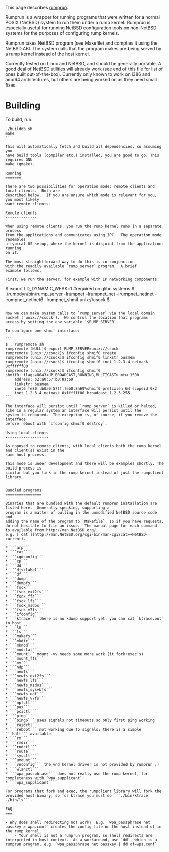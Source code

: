 This page describes [rumprun](http://repo.rumpkernel.org/rumprun).

Rumprun is a wrapper for running programs that were written for a normal POSIX (NetBSD) system to run them under a rump kernel.  Rumprun is especially useful for running NetBSD configuration tools on non-NetBSD systems for the purposes of configuring rump kernels.

Rumprun takes NetBSD program (see Makefile) and compiles it using the NetBSD ABI.  The system calls that the program makes are being served by a rump kernel instead of the host kernel.

Currently tested on Linux and NetBSD, and should be generally
portable. A good deal of NetBSD utilities will already work
(see end of this file for list of ones built out-of-the-box).
Currently only known to work on i386 and amd64 architectures,
but others are being worked on as they need small fixes.

Building
========

To build, run: 
````
./buildnb.sh
make
```

This will automatically fetch and build all dependencies, so assuming you
have build tools (compiler etc.) installed, you are good to go. This requires GNU
make (gmake).

Running
=======

There are two possibilities for operation mode: remote clients and local clients.  Both are
described below.  If you are unsure which mode is relevant for you, you most likely
want remote clients.

Remote clients
--------------

When using remote clients, you run the rump kernel runs in a separate process
from the applications and communicates using IPC.  The operation mode resembles
a typical OS setup, where the kernel is disjoint from the applications running
on it.

The most straightforward way to do this is in conjunction
with the readily available `rump_server` program.  A brief
example follows.

First, we run the server, for example with IP networking components:

````
$ export LD_DYNAMIC_WEAK=1 #required on glibc systems
$ ./rumpdyn/bin/rump_server -lrumpnet -lrumpnet_net -lrumpnet_netinet -lrumpnet_netinet6 -lrumpnet_shmif unix://csock
$
````

Now we can make system calls to `rump_server` via the local domain
socket (`unix://csock`).  We control the location that programs
access by setting the env variable `$RUMP_SERVER`.

To configure one shmif interface:

```
$ . rumpremote.sh
rumpremote (NULL)$ export RUMP_SERVER=unix://csock
rumpremote (unix://csock)$ ifconfig shmif0 create
rumpremote (unix://csock)$ ifconfig shmif0 linkstr busmem
rumpremote (unix://csock)$ ifconfig shmif0 inet 1.2.3.4 netmask 0xffffff00
rumpremote (unix://csock)$ ifconfig shmif0
shmif0: flags=8043<UP,BROADCAST,RUNNING,MULTICAST> mtu 1500
	address: b2:a0:57:b0:8a:69
	linkstr: busmem
	inet6 fe80::b0a0:57ff:feb0:8a69%shmif0 prefixlen 64 scopeid 0x2
	inet 1.2.3.4 netmask 0xffffff00 broadcast 1.2.3.255
```

The interface will persist until `rump_server` is killed or halted,
like in a regular system an interface will persist until the
system is rebooted.  The exception is, of course, if you remove the interface
before reboot with `ifconfig shmif0 destroy`.

Using local clients
-------------------

As opposed to remote clients, with local clients both the rump kernel and client(s) exist in the
same host process.

This mode is under development and there will be examples shortly. The build process is
similar but you link in the rump kernel instead of just the rumpclient library.


Bundled programs
================

Binaries that are bundled with the default rumprun installation are
listed here.  Generally speaking, supporting a
program is a matter of pulling in the unmodified NetBSD source code and
adding the name of the program to `Makefile`, so if you have requests,
do not hesitate to file an issue.  The manual page for each command
is available from http://man.NetBSD.org/,
e.g. [`cat`](http://man.NetBSD.org/cgi-bin/man-cgi?cat++NetBSD-current).

* ```arp```
* ```cat```
* ```cgdconfig```
* ```cp```
* ```dd```
* ```disklabel```
* ```df```
* ```dump```
* ```dumpfs```
* ```fsck```
* ```fsck_ext2fs```
* ```fsck_ffs```
* ```fsck_lfs```
* ```fsck_msdos```
* ```fsck_v7fs```
* ```ifconfig```
* ```ktrace``` there is no kdump support yet. you can cat `ktrace.out` to host
* ```ln```
* ```ls```
* ```makefs```
* ```mkdir```
* ```mknod```
* ```modstat```
* ```mount``` mount -vv needs some more work (it fork+exec's)
* ```mount_ffs```
* ```mv```
* ```ndp```
* ```newfs```
* ```newfs_ext2fs```
* ```newfs_lfs```
* ```newfs_msdos```
* ```newfs_sysvbfs```
* ```newfs_udf```
* ```newfs_v7fs```
* ```npfctl```
* ```pax```
* ```pcictl```
* ```ping```
* ```ping6``` uses signals not timeouts so only first ping working
* ```raidctl```
* ```reboot``` not working due to signals; there is a simple ```halt``` available.
* ```rm```
* ```rmdir```
* ```rndctl```
* ```route```
* ```sysctl```
* ```umount```
* ```vnconfig``` the vnd kernel driver is not provided by rumprun ;)
* ```wlanctl```
* ```wpa_passphrase``` does not really use the rump kernel, for completeness with `wpa_supplicant`
* ```wpa_supplicant```

For programs that fork and exec, the rumpclient library will fork the provided host binary, so for ktrace you must do ```./bin/ktrace ./bin/ls```.

FAQ
===

- Why does shell redirecting not work?  E.g. `wpa_passphrase net passkey > wpa.conf` creates the config file on the host instead of in the rump kernel.
    - Your shell is not a rumprun program, so shell redirects are interpreted in host context.  As a workaround, use `dd`, which is a rumprun program, e.g. `wpa_passphrase net passkey | dd of=wpa.conf`
